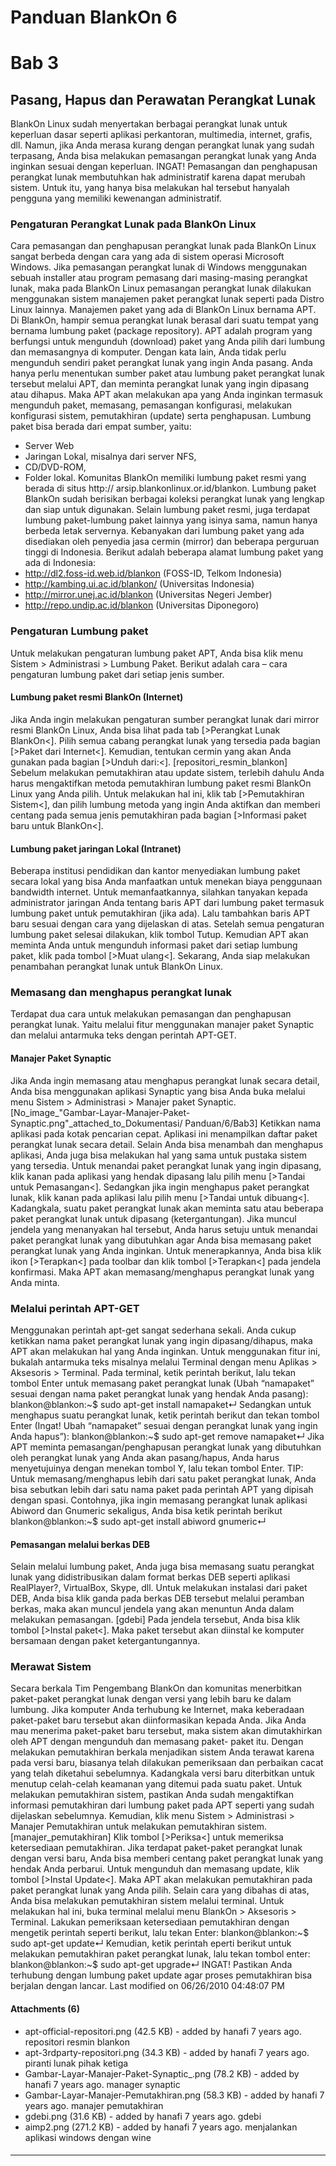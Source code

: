 # Panduan BlankOn 6
# Bab 3
## Pasang, Hapus dan Perawatan Perangkat Lunak
BlankOn Linux sudah menyertakan berbagai perangkat lunak untuk keperluan dasar
seperti aplikasi perkantoran, multimedia, internet, grafis, dll. Namun, jika
Anda merasa kurang dengan perangkat lunak yang sudah terpasang, Anda bisa
melakukan pemasangan perangkat lunak yang Anda inginkan sesuai dengan
keperluan.
     INGAT! Pemasangan dan penghapusan perangkat lunak membutuhkan hak
     administratif karena dapat merubah sistem. Untuk itu, yang hanya bisa
     melakukan hal tersebut hanyalah pengguna yang memiliki kewenangan
     administratif.
### Pengaturan Perangkat Lunak pada BlankOn Linux
Cara pemasangan dan penghapusan perangkat lunak pada BlankOn Linux sangat
berbeda dengan cara yang ada di sistem operasi Microsoft Windows. Jika
pemasangan perangkat lunak di Windows menggunakan sebuah installer atau program
pemasang dari masing-masing perangkat lunak, maka pada BlankOn Linux pemasangan
perangkat lunak dilakukan menggunakan sistem manajemen paket perangkat lunak
seperti pada Distro Linux lainnya. Manajemen paket yang ada di BlankOn Linux
bernama APT.
Di BlankOn, hampir semua perangkat lunak berasal dari suatu tempat yang bernama
lumbung paket (package repository). APT adalah program yang berfungsi untuk
mengunduh (download) paket yang Anda pilih dari lumbung dan memasangnya di
komputer.
Dengan kata lain, Anda tidak perlu mengunduh sendiri paket perangkat lunak yang
ingin Anda pasang. Anda hanya perlu menentukan sumber paket atau lumbung paket
perangkat lunak tersebut melalui APT, dan meminta perangkat lunak yang ingin
dipasang atau dihapus. Maka APT akan melakukan apa yang Anda inginkan termasuk
mengunduh paket, memasang, pemasangan konfigurasi, melakukan konfigurasi
sistem, pemutakhiran (update) serta penghapusan.
Lumbung paket bisa berada dari empat sumber, yaitu:
  * Server Web
  * Jaringan Lokal, misalnya dari server NFS,
  * CD/DVD-ROM,
  * Folder lokal.
Komunitas BlankOn memiliki lumbung paket resmi yang berada di situs ​http://
arsip.blankonlinux.or.id/blankon. Lumbung paket BlankOn sudah berisikan
berbagai koleksi perangkat lunak yang lengkap dan siap untuk digunakan.
Selain lumbung paket resmi, juga terdapat lumbung paket-lumbung paket lainnya
yang isinya sama, namun hanya berbeda letak servernya. Kebanyakan dari lumbung
paket yang ada disediakan oleh penyedia jasa cermin (mirror) dan beberapa
perguruan tinggi di Indonesia. Berikut adalah beberapa alamat lumbung paket
yang ada di Indonesia:
  * ​http://dl2.foss-id.web.id/blankon (FOSS-ID, Telkom Indonesia)
  * ​http://kambing.ui.ac.id/blankon/ (Universitas Indonesia)
  * ​http://mirror.unej.ac.id/blankon (Universitas Negeri Jember)
  * ​http://repo.undip.ac.id/blankon (Universitas Diponegoro)
### Pengaturan Lumbung paket
Untuk melakukan pengaturan lumbung paket APT, Anda bisa klik menu Sistem >
Administrasi > Lumbung Paket. Berikut adalah cara – cara pengaturan lumbung
paket dari setiap jenis sumber.
#### Lumbung paket resmi BlankOn (Internet)
Jika Anda ingin melakukan pengaturan sumber perangkat lunak dari mirror resmi
BlankOn Linux, Anda bisa lihat pada tab [>Perangkat Lunak BlankOn<]. Pilih
semua cabang perangkat lunak yang tersedia pada bagian [>Paket dari Internet<].
Kemudian, tentukan cermin yang akan Anda gunakan pada bagian [>Unduh dari:<].
[repositori_resmin_blankon]
Sebelum melakukan pemutakhiran atau update sistem, terlebih dahulu Anda harus
mengaktifkan metoda pemutakhiran lumbung paket resmi BlankOn Linux yang Anda
pilih. Untuk melakukan hal ini, klik tab [>Pemutakhiran Sistem<], dan pilih
lumbung metoda yang ingin Anda aktifkan dan memberi centang pada semua jenis
pemutakhiran pada bagian [>Informasi paket baru untuk BlankOn<].
#### Lumbung paket jaringan Lokal (Intranet)
Beberapa institusi pendidikan dan kantor menyediakan lumbung paket secara lokal
yang bisa Anda manfaatkan untuk menekan biaya penggunaan bandwidth internet.
Untuk memanfaatkannya, silahkan tanyakan kepada administrator jaringan Anda
tentang baris APT dari lumbung paket termasuk lumbung paket untuk pemutakhiran
(jika ada). Lalu tambahkan baris APT baru sesuai dengan cara yang dijelaskan di
atas.
Setelah semua pengaturan lumbung paket selesai dilakukan, klik tombol Tutup.
Kemudian APT akan meminta Anda untuk mengunduh informasi paket dari setiap
lumbung paket, klik pada tombol [>Muat ulang<]. Sekarang, Anda siap melakukan
penambahan perangkat lunak untuk BlankOn Linux.
### Memasang dan menghapus perangkat lunak
Terdapat dua cara untuk melakukan pemasangan dan penghapusan perangkat lunak.
Yaitu melalui fitur menggunakan manajer paket Synaptic dan melalui antarmuka
teks dengan perintah APT-GET.
#### Manajer Paket Synaptic
Jika Anda ingin memasang atau menghapus perangkat lunak secara detail, Anda
bisa menggunakan aplikasi Synaptic yang bisa Anda buka melalui menu Sistem >
Administrasi > Manajer paket Synaptic.
[No_image_"Gambar-Layar-Manajer-Paket-Synaptic.png"_attached_to_Dokumentasi/
Panduan/6/Bab3]
Ketikkan nama aplikasi pada kotak pencarian cepat. Aplikasi ini menampilkan
daftar paket perangkat lunak secara detail. Selain Anda bisa menambah dan
menghapus aplikasi, Anda juga bisa melakukan hal yang sama untuk pustaka sistem
yang tersedia. Untuk menandai paket perangkat lunak yang ingin dipasang, klik
kanan pada aplikasi yang hendak dipasang lalu pilih menu [>Tandai untuk
Pemasangan<]. Sedangkan jika ingin menghapus paket perangkat lunak, klik kanan
pada aplikasi lalu pilih menu [>Tandai untuk dibuang<]. Kadangkala, suatu paket
perangkat lunak akan meminta satu atau beberapa paket perangkat lunak untuk
dipasang (ketergantungan). Jika muncul jendela yang menanyakan hal tersebut,
Anda harus setuju untuk menandai paket perangkat lunak yang dibutuhkan agar
Anda bisa memasang paket perangkat lunak yang Anda inginkan.
Untuk menerapkannya, Anda bisa klik ikon [>Terapkan<] pada toolbar dan klik
tombol [>Terapkan<] pada jendela konfirmasi. Maka APT akan memasang/menghapus
perangkat lunak yang Anda minta.
### Melalui perintah APT-GET
Menggunakan perintah apt-get sangat sederhana sekali. Anda cukup ketikkan nama
paket perangkat lunak yang ingin dipasang/dihapus, maka APT akan melakukan hal
yang Anda inginkan.
Untuk menggunakan fitur ini, bukalah antarmuka teks misalnya melalui Terminal
dengan menu Aplikas > Aksesoris > Terminal.
Pada terminal, ketik perintah berikut, lalu tekan tombol Enter untuk memasang
paket perangkat lunak (Ubah “namapaket” sesuai dengan nama paket perangkat
lunak yang hendak Anda pasang):
blankon@blankon:~$ sudo apt-get install namapaket↵
Sedangkan untuk menghapus suatu perangkat lunak, ketik perintah berikut dan
tekan tombol Enter (Ingat! Ubah “namapaket” sesuai dengan perangkat lunak yang
ingin Anda hapus”):
blankon@blankon:~$ sudo apt-get remove namapaket↵
Jika APT meminta pemasangan/penghapusan perangkat lunak yang dibutuhkan oleh
perangkat lunak yang Anda akan pasang/hapus, Anda harus menyetujuinya dengan
menekan tombol Y, lalu tekan tombol Enter.
     TIP: Untuk memasang/menghapus lebih dari satu paket perangkat lunak,
     Anda bisa sebutkan lebih dari satu nama paket pada perintah APT yang
     dipisah dengan spasi. Contohnya, jika ingin memasang perangkat lunak
     aplikasi Abiword dan Gnumeric sekaligus, Anda bisa ketik perintah
     berikut
blankon@blankon:~$ sudo apt-get install abiword gnumeric↵
#### Pemasangan melalui berkas DEB
Selain melalui lumbung paket, Anda juga bisa memasang suatu perangkat lunak
yang didistribusikan dalam format berkas DEB seperti aplikasi RealPlayer?,
VirtualBox, Skype, dll. Untuk melakukan instalasi dari paket DEB, Anda bisa
klik ganda pada berkas DEB tersebut melalui peramban berkas, maka akan muncul
jendela yang akan menuntun Anda dalam melakukan pemasangan.
[gdebi]
Pada jendela tersebut, Anda bisa klik tombol [>Instal paket<]. Maka paket
tersebut akan diinstal ke komputer bersamaan dengan paket ketergantungannya.
### Merawat Sistem
Secara berkala Tim Pengembang BlankOn dan komunitas menerbitkan paket-paket
perangkat lunak dengan versi yang lebih baru ke dalam lumbung. Jika komputer
Anda terhubung ke Internet, maka keberadaan paket-paket baru tersebut akan
diinformasikan kepada Anda. Jika Anda mau menerima paket-paket baru tersebut,
maka sistem akan dimutakhirkan oleh APT dengan mengunduh dan memasang paket-
paket itu.
Dengan melakukan pemutakhiran berkala menjadikan sistem Anda terawat karena
pada versi baru, biasanya telah dilakukan pemeriksaan dan perbaikan cacat yang
telah diketahui sebelumnya. Kadangkala versi baru diterbitkan untuk menutup
celah-celah keamanan yang ditemui pada suatu paket.
Untuk melakukan pemutakhiran sistem, pastikan Anda sudah mengaktifkan informasi
pemutakhiran dari lumbung paket pada APT seperti yang sudah dijelaskan
sebelumnya. Kemudian, klik
menu Sistem > Administrasi > Manajer Pemutakhiran untuk melakukan pemutakhiran
sistem.
[manajer_pemutakhiran]
Klik tombol [>Periksa<] untuk memeriksa ketersediaan pemutakhiran. Jika
terdapat paket-paket perangkat lunak dengan versi baru, Anda bisa memberi
centang paket perangkat lunak yang hendak Anda perbarui. Untuk mengunduh dan
memasang update, klik tombol [>Instal Update<]. Maka APT akan melakukan
pemutakhiran pada paket perangkat lunak yang Anda pilih.
Selain cara yang dibahas di atas, Anda bisa melakukan pemutakhiran sistem
melalui terminal. Untuk melakukan hal ini, buka terminal melalui menu BlankOn >
Aksesoris > Terminal. Lakukan pemeriksaan ketersediaan pemutakhiran dengan
mengetik perintah seperti berikut, lalu tekan Enter:
blankon@blankon:~$ sudo apt-get update↵
Kemudian, ketik perintah eperti berikut untuk melakukan pemutakhiran paket
perangkat lunak, lalu tekan tombol enter:
blankon@blankon:~$ sudo apt-get upgrade↵
     INGAT! Pastikan Anda terhubung dengan lumbung paket update agar
     proses pemutakhiran bisa berjalan dengan lancar.
Last modified on 06/26/2010 04:48:07 PM
#### Attachments (6)
  * apt-official-repositori.png​ (42.5 KB) - added by hanafi 7 years ago.
      repositori resmin blankon
  * apt-3rdparty-repositori.png​ (34.3 KB) - added by hanafi 7 years ago.
      piranti lunak pihak ketiga
  * Gambar-Layar-Manajer-Paket-Synaptic_.png​ (78.2 KB) - added by hanafi 7
      years ago. manager synaptic
  * Gambar-Layar-Manajer-Pemutakhiran.png​ (58.3 KB) - added by hanafi 7
      years ago. manajer pemutakhiran
  * gdebi.png​ (31.6 KB) - added by hanafi 7 years ago. gdebi
  * aimp2.png​ (271.2 KB) - added by hanafi 7 years ago. menjalankan aplikasi
      windows dengan wine
#### 
    
 
 
 
 
 
---
 
